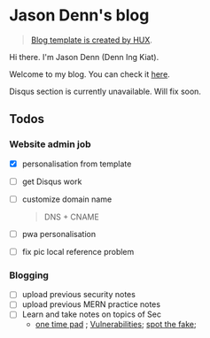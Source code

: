# Jason Denn's blog

>   [Blog template is created by HUX](https://github.com/Huxpro/huxpro.github.io).

Hi there. I'm Jason Denn (Denn Ing Kiat). 

Welcome to my blog. You can check it [here](hbxz.github.io). 

Disqus section is currently unavailable. Will fix soon.



## Todos

### Website admin job

- [x] personalisation from template

- [ ] get Disqus work

- [ ] customize domain name

  > DNS + CNAME

- [ ] pwa personalisation

- [ ] fix pic local reference problem

### Blogging

- [ ] upload previous security notes
- [ ] upload previous MERN practice notes
- [ ] Learn and take notes on topics of Sec
  - [one time pad](https://www.openlearning.com/unswcourses/courses/sec-2020/otp/) ; [Vulnerabilities](https://www.openlearning.com/unswcourses/courses/sec-2020/vulns/); [spot the fake](https://www.openlearning.com/unswcourses/courses/sec-2020/fake/); 
